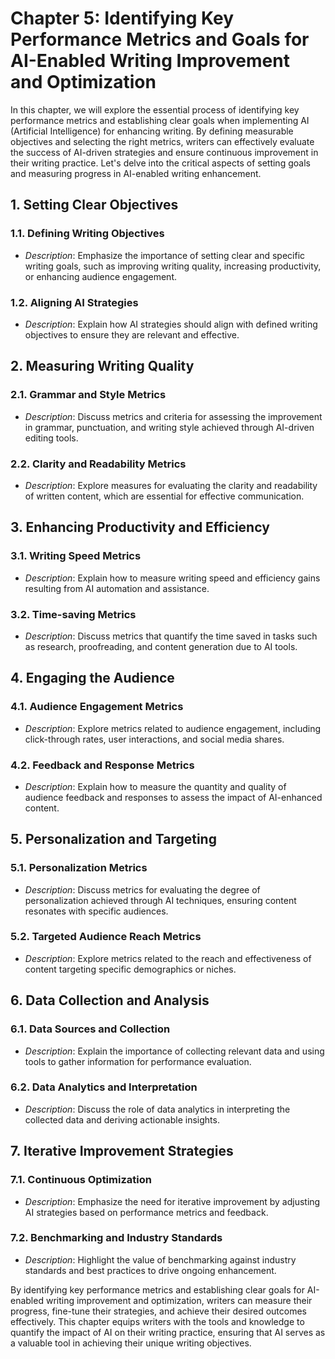 Chapter 5: Identifying Key Performance Metrics and Goals for AI-Enabled Writing Improvement and Optimization
============================================================================================================

In this chapter, we will explore the essential process of identifying key performance metrics and establishing clear goals when implementing AI (Artificial Intelligence) for enhancing writing. By defining measurable objectives and selecting the right metrics, writers can effectively evaluate the success of AI-driven strategies and ensure continuous improvement in their writing practice. Let's delve into the critical aspects of setting goals and measuring progress in AI-enabled writing enhancement.

**1. Setting Clear Objectives**
-------------------------------

### 1.1. **Defining Writing Objectives**

* *Description*: Emphasize the importance of setting clear and specific writing goals, such as improving writing quality, increasing productivity, or enhancing audience engagement.

### 1.2. **Aligning AI Strategies**

* *Description*: Explain how AI strategies should align with defined writing objectives to ensure they are relevant and effective.

**2. Measuring Writing Quality**
--------------------------------

### 2.1. **Grammar and Style Metrics**

* *Description*: Discuss metrics and criteria for assessing the improvement in grammar, punctuation, and writing style achieved through AI-driven editing tools.

### 2.2. **Clarity and Readability Metrics**

* *Description*: Explore measures for evaluating the clarity and readability of written content, which are essential for effective communication.

**3. Enhancing Productivity and Efficiency**
--------------------------------------------

### 3.1. **Writing Speed Metrics**

* *Description*: Explain how to measure writing speed and efficiency gains resulting from AI automation and assistance.

### 3.2. **Time-saving Metrics**

* *Description*: Discuss metrics that quantify the time saved in tasks such as research, proofreading, and content generation due to AI tools.

**4. Engaging the Audience**
----------------------------

### 4.1. **Audience Engagement Metrics**

* *Description*: Explore metrics related to audience engagement, including click-through rates, user interactions, and social media shares.

### 4.2. **Feedback and Response Metrics**

* *Description*: Explain how to measure the quantity and quality of audience feedback and responses to assess the impact of AI-enhanced content.

**5. Personalization and Targeting**
------------------------------------

### 5.1. **Personalization Metrics**

* *Description*: Discuss metrics for evaluating the degree of personalization achieved through AI techniques, ensuring content resonates with specific audiences.

### 5.2. **Targeted Audience Reach Metrics**

* *Description*: Explore metrics related to the reach and effectiveness of content targeting specific demographics or niches.

**6. Data Collection and Analysis**
-----------------------------------

### 6.1. **Data Sources and Collection**

* *Description*: Explain the importance of collecting relevant data and using tools to gather information for performance evaluation.

### 6.2. **Data Analytics and Interpretation**

* *Description*: Discuss the role of data analytics in interpreting the collected data and deriving actionable insights.

**7. Iterative Improvement Strategies**
---------------------------------------

### 7.1. **Continuous Optimization**

* *Description*: Emphasize the need for iterative improvement by adjusting AI strategies based on performance metrics and feedback.

### 7.2. **Benchmarking and Industry Standards**

* *Description*: Highlight the value of benchmarking against industry standards and best practices to drive ongoing enhancement.

By identifying key performance metrics and establishing clear goals for AI-enabled writing improvement and optimization, writers can measure their progress, fine-tune their strategies, and achieve their desired outcomes effectively. This chapter equips writers with the tools and knowledge to quantify the impact of AI on their writing practice, ensuring that AI serves as a valuable tool in achieving their unique writing objectives.
